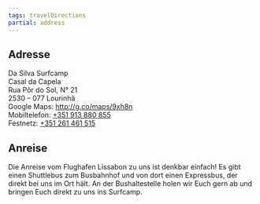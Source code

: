 ```yaml
---
tags: travelDirections
partial: address
---
```


## Adresse

Da Silva Surfcamp<br>
Casal da Capela<br>
Rua Pôr do Sol, N° 21<br>
2530 – 077 Lourinhã<br>
Google Maps: <a href="http://g.co/maps/9xh8n">http://g.co/maps/9xh8n</a><br>
Mobiltelefon: <a href="tel:+351 913 880 855">+351 913 880 855</a><br>
Festnetz: <a href="tel:+351 261 461 515">+351 261 461 515</a>

## Anreise

Die Anreise vom Flughafen Lissabon zu uns ist denkbar einfach! Es gibt einen Shuttlebus zum Busbahnhof und von dort einen Expressbus, der direkt bei uns im Ort hält. An der Bushaltestelle holen wir Euch gern ab und bringen Euch direkt zu uns ins Surfcamp.
